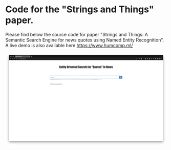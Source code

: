 # Code for the "Strings and Things" paper. 

Please find below the source code for paper "Strings and Things: A Semantic Search Engine for news quotes using Named Entity Recognition". A live demo is also available here https://www.humcomp.ml/


<p align="center">
  <img src="pic1.png" title="Search Engine Frontend">
</p>
